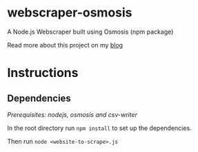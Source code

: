 # webscraper-osmosis
A Node.js Webscraper built using Osmosis (npm package)

Read more about this project on my [blog](http://timothynjagi.github.io/blog)

# Instructions

## Dependencies

_Prerequisites: nodejs, osmosis and csv-writer_

In the root directory run `npm install` to set up the dependencies.

Then run `node <website-to-scrape>.js`

